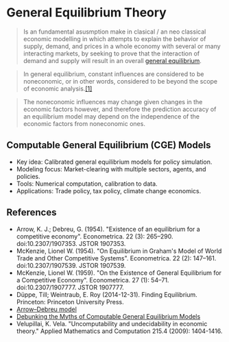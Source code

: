# General Equilibrium Theory

> Is an fundamental asusmption make in clasical / an neo classical economic modelling in which  attempts to explain the behavior of supply, demand, and prices in a 
whole economy with several or many interacting markets, by seeking to 
prove that the interaction of demand and supply will result in an 
overall [general equilibrium](https://en.wikipedia.org/wiki/List_of_types_of_equilibrium#Economics).


> In general equilibrium, constant influences are considered to be 
noneconomic, or in other words, considered to be beyond the scope of 
economic analysis.[[1]](https://en.wikipedia.org/wiki/General_equilibrium_theory#cite_note-1)


> The noneconomic influences may change given changes in the economic 
factors however, and therefore the prediction accuracy of an equilibrium
 model may depend on the independence of the economic factors from 
noneconomic ones.


## Computable General Equilibrium (CGE) Models

- Key idea: Calibrated general equilibrium models for policy simulation.
- Modeling focus: Market-clearing with multiple sectors, agents, and policies.
- Tools: Numerical computation, calibration to data.
- Applications: Trade policy, tax policy, climate change economics.

## References

- Arrow, K. J.; Debreu, G. (1954). "Existence of an equilibrium for a competitive economy". Econometrica. 22 (3): 265–290. doi:10.2307/1907353. JSTOR 1907353.
- McKenzie, Lionel W. (1954). "On Equilibrium in Graham's Model of World Trade and Other Competitive Systems". Econometrica. 22 (2): 147–161. doi:10.2307/1907539. JSTOR 1907539.
- McKenzie, Lionel W. (1959). "On the Existence of General Equilibrium for a Competitive Economy". Econometrica. 27 (1): 54–71. doi:10.2307/1907777. JSTOR 1907777.
- Düppe, Till; Weintraub, E. Roy (2014-12-31). Finding Equilibrium. Princeton: Princeton University Press.
- [Arrow–Debreu model](https://en.wikipedia.org/wiki/Arrow%E2%80%93Debreu_model#cite_note-4)
- [Debunking the Myths of Computable General Equilibrium Models](https://www.economicpolicyresearch.org/images/docs/research/economic_growth/SCEPA%20Working%20Paper%202008-1_Kahn.pdf)
- Velupillai, K. Vela. "Uncomputability and undecidability in economic theory." Applied Mathematics and Computation 215.4 (2009): 1404-1416.